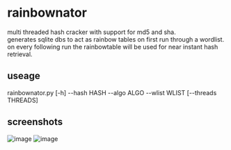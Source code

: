 # rainbownator
multi threaded hash cracker with support for md5 and sha.  
generates sqlite dbs to act as rainbow tables on first run through a wordlist.  
on every following run the rainbowtable will be used for near instant hash retrieval.

## useage
rainbownator.py [-h] --hash HASH --algo ALGO --wlist WLIST [--threads THREADS]

## screenshots
![image](https://github.com/malectricasoftware/rainbownator/assets/107813117/47349d71-d1fb-45b1-8ee6-2efd5dc3cb5a)
![image](https://github.com/malectricasoftware/rainbownator/assets/107813117/50c51c18-b76f-49f1-97be-e05a00307b67)

